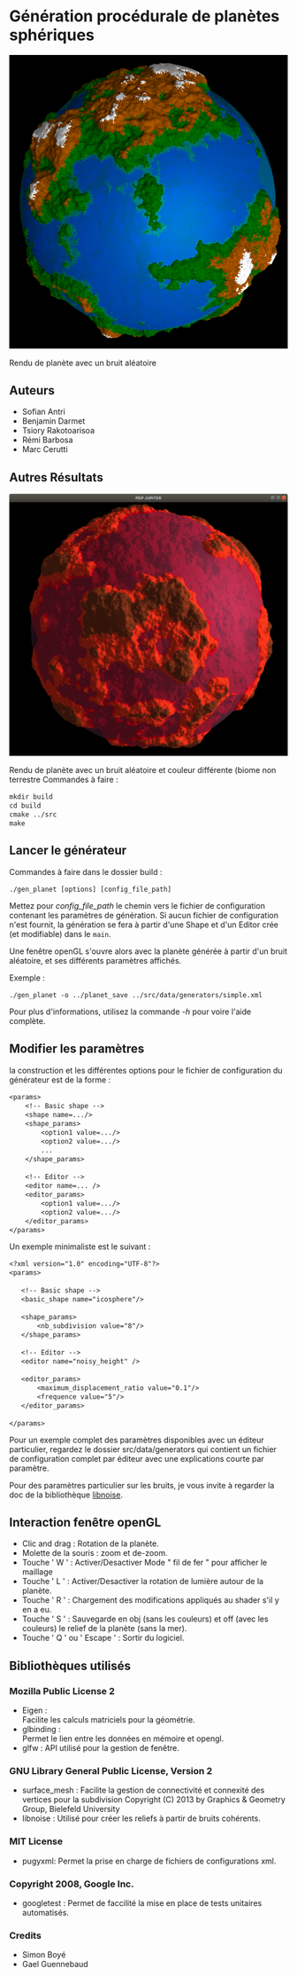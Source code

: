 # **Génération procédurale de planètes sphériques**

![](https://github.com/carl-221b/gen_planete/blob/master/docs/report/img/notre_planete.png "Planète normale")

Rendu de planète avec un bruit aléatoire

## Auteurs
- Sofian Antri
- Benjamin Darmet
- Tsiory Rakotoarisoa
- Rémi Barbosa
- Marc Cerutti

## Autres Résultats 
![](https://github.com/carl-221b/gen_planete/blob/master/docs/report/img/notre_planete_mars.png "Planète rouge")

Rendu de planète avec un bruit aléatoire et couleur différente (biome non terrestre
Commandes à faire :
```
mkdir build
cd build
cmake ../src
make
```

## Lancer le générateur
Commandes à faire dans le dossier build :
```
./gen_planet [options] [config_file_path]
```
Mettez pour *config_file_path* le chemin vers le fichier de configuration contenant les paramètres de génération. Si aucun fichier de configuration n'est fournit, la génération se fera à partir d'une Shape et d'un Editor crée (et modifiable) dans le ```main```.

Une fenêtre openGL s'ouvre alors avec la planète générée à partir d'un bruit aléatoire, et ses différents paramètres affichés.

Exemple :
```
./gen_planet -o ../planet_save ../src/data/generators/simple.xml
```

Pour plus d'informations, utilisez la commande *-h* pour voire l'aide complète.

## Modifier les paramètres
la construction et les différentes options pour le fichier de configuration du générateur est de la forme :

```
<params>
    <!-- Basic shape -->
    <shape name=.../>
    <shape_params>
        <option1 value=.../>
        <option2 value=.../>
        ...
    </shape_params>
 
    <!-- Editor -->
    <editor name=... />
    <editor_params>
        <option1 value=.../>
        <option2 value=.../>
    </editor_params>
</params>
```

Un exemple minimaliste est le suivant :
```
<?xml version="1.0" encoding="UTF-8"?>
<params>

   <!-- Basic shape -->
   <basic_shape name="icosphere"/>

   <shape_params>
       <nb_subdivision value="8"/>
   </shape_params>

   <!-- Editor -->
   <editor name="noisy_height" />

   <editor_params>
       <maximum_displacement_ratio value="0.1"/>
       <frequence value="5"/>
   </editor_params>

</params>
```

Pour un exemple complet des paramètres disponibles avec un éditeur particulier, regardez le dossier src/data/generators qui contient un fichier de configuration complet par éditeur avec une explications courte par paramètre. 

Pour des paramètres particulier sur les bruits, je vous invite à regarder la doc de la bibliothèque [libnoise](http://libnoise.sourceforge.net/).

## Interaction fenêtre openGL 
 - Clic and drag : Rotation de la planète.
 - Molette de la souris : zoom et de-zoom.
 - Touche ' W ' : Activer/Desactiver Mode " fil de fer " pour afficher le maillage
 - Touche ' L ' : Activer/Desactiver la rotation de lumière autour de la planète.
 - Touche ' R ' : Chargement des modifications appliqués au shader s'il y en a eu.
 - Touche ' S ' : Sauvegarde en obj (sans les couleurs) et off (avec les couleurs) le relief de la planète (sans la mer).
 - Touche ' Q ' ou ' Escape ' : Sortir du logiciel.
 
## Bibliothèques utilisés
### Mozilla Public License 2
 - Eigen :  
     Facilite les calculs matriciels pour la géométrie. 
 - glbinding :  
     Permet le lien entre les données en mémoire et opengl.
 - glfw : 
     API utilisé pour la gestion de fenêtre.

### GNU Library General Public License, Version 2
- surface_mesh :
Facilite la gestion de connectivité et connexité des vertices pour la subdivision
Copyright (C) 2013 by Graphics & Geometry Group, Bielefeld University
- libnoise :
Utilisé pour créer les reliefs à partir de bruits cohérents.

### MIT License
- pugyxml:
Permet la prise en charge de fichiers de configurations xml.

### Copyright 2008, Google Inc.
- googletest :
Permet de faccilité la mise en place de tests unitaires automatisés. 

### Credits 
- Simon Boyé
- Gael Guennebaud
